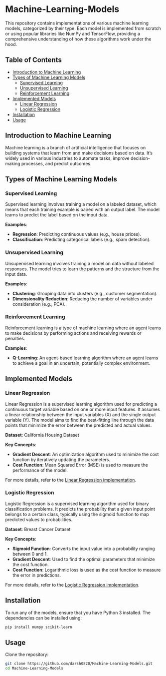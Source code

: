 # **Machine-Learning-Models**

This repository contains implementations of various machine learning models, categorized by their type. Each model is implemented from scratch or using popular libraries like NumPy and TensorFlow, providing a comprehensive understanding of how these algorithms work under the hood.

## **Table of Contents**
- [Introduction to Machine Learning](#introduction-to-machine-learning)
- [Types of Machine Learning Models](#types-of-machine-learning-models)
  - [Supervised Learning](#supervised-learning)
  - [Unsupervised Learning](#unsupervised-learning)
  - [Reinforcement Learning](#reinforcement-learning)
- [Implemented Models](#implemented-models)
  - [Linear Regression](#linear-regression)
  - [Logistic Regression](#logistic-regression)
- [Installation](#installation)
- [Usage](#usage)

## **Introduction to Machine Learning**
Machine learning is a branch of artificial intelligence that focuses on building systems that learn from and make decisions based on data. It’s widely used in various industries to automate tasks, improve decision-making processes, and predict outcomes.

## **Types of Machine Learning Models**

### **Supervised Learning**
Supervised learning involves training a model on a labeled dataset, which means that each training example is paired with an output label. The model learns to predict the label based on the input data.

**Examples**:
- **Regression**: Predicting continuous values (e.g., house prices).
- **Classification**: Predicting categorical labels (e.g., spam detection).

### **Unsupervised Learning**
Unsupervised learning involves training a model on data without labeled responses. The model tries to learn the patterns and the structure from the input data.

**Examples**:
- **Clustering**: Grouping data into clusters (e.g., customer segmentation).
- **Dimensionality Reduction**: Reducing the number of variables under consideration (e.g., PCA).

### **Reinforcement Learning**
Reinforcement learning is a type of machine learning where an agent learns to make decisions by performing actions and receiving rewards or penalties.

**Examples**:
- **Q-Learning**: An agent-based learning algorithm where an agent learns to achieve a goal in an uncertain, potentially complex environment.

## **Implemented Models**

### **Linear Regression**
Linear Regression is a supervised learning algorithm used for predicting a continuous target variable based on one or more input features. It assumes a linear relationship between the input variables (X) and the single output variable (Y). The model aims to find the best-fitting line through the data points that minimize the error between the predicted and actual values.

**Dataset**: California Housing Dataset

**Key Concepts**:
- **Gradient Descent**: An optimization algorithm used to minimize the cost function by iteratively updating the parameters.
- **Cost Function**: Mean Squared Error (MSE) is used to measure the performance of the model.

For more details, refer to the [Linear Regression implementation](implement.py).

### **Logistic Regression**
Logistic Regression is a supervised learning algorithm used for binary classification problems. It predicts the probability that a given input point belongs to a certain class, typically using the sigmoid function to map predicted values to probabilities.

**Dataset**: Breast Cancer Dataset

**Key Concepts**:
- **Sigmoid Function**: Converts the input value into a probability ranging between 0 and 1.
- **Gradient Descent**: Used to find the optimal parameters that minimize the cost function.
- **Cost Function**: Logarithmic loss is used as the cost function to measure the error in predictions.

For more details, refer to the [Logistic Regression implementation](https://github.com/darsh0820/Machine-Learning-Models/tree/main/Logistic-Regression).

## **Installation**
To run any of the models, ensure that you have Python 3 installed. The dependencies can be installed using:

```bash
pip install numpy scikit-learn
```
## **Usage**
Clone the repository:
```bash
git clone https://github.com/darsh0820/Machine-Learning-Models.git
cd Machine-Learning-Models
```